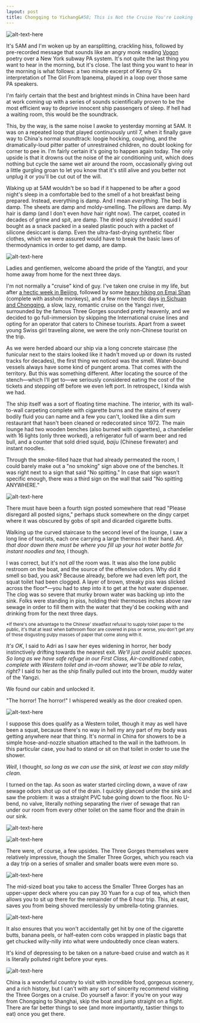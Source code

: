 ```yaml
---
layout: post
title: Chongqing to Yichang&#58; This is Not the Cruise You're Looking For
---
```


![alt-text-here](http://kenjilopezalt.github.io/images/20140630-three-gorges-yangzi-river-tour-/20140630-three-gorges-yangzi-river-tour-18.jpg "Three Gorges Cruise")

It's 5AM and I'm woken up by an earsplitting, crackling hiss, followed by  pre-recorded message that sounds like an angry monk reading <a href="http://en.wikipedia.org/wiki/Vogon">Vogon</a> poetry over a New York subway PA system. It's not quite the last thing you want to hear in the morning, but it's close. The last thing you want to hear in the morning is what follows: a two minute excerpt of Kenny G's interpretation of The Girl From Ipanema, played in a loop over those same PA speakers.

I'm fairly certain that the best and brightest minds in China have been hard at work coming up with a series of sounds scientifically proven to be the most efficient way to deprive innocent ship passengers of sleep. If hell had a waiting room, this would be the soundtrack.

This, by the way, is the same noise I awoke to yesterday morning at 5AM. It was on a repeated loop that played continuously until 7, when it finally gave way to China's normal soundtrack: loogie hocking, coughing, and the dramatically-loud pitter patter of unrestrained children, no doubt looking for corner to pee in. I'm fairly certain it's going to happen again today. The only upside is that it drowns out the noise of the air conditioning unit, which does nothing but cycle the same wet air around the room, occasionally giving out a little gurgling groan to let you know that it's still alive and you better not unplug it or you'll be cut out of the will.

Waking up at 5AM wouldn't be so bad if it happened to be after a good night's sleep in a comfortable bed to the smell of a hot breakfast being prepared. Instead, everything is damp. And I mean <em>everything</em>. The bed is damp. The sheets are damp and moldy-smelling. The pillows are damp. My hair is damp (and I don't even <em>have</em> hair right now). The carpet, coated in decades of grime and spit, are damp. The dried spicy shredded squid I bought as a snack packed in a sealed plastic pouch with a packet of silicone desiccant is damp. Even the ultra-fast-drying synthetic fiber clothes, which we were assured would have to break the basic laws of thermodynamics in order to get damp, are damp.

![alt-text-here](http://kenjilopezalt.github.io/images/20140630-three-gorges-yangzi-river-tour-/20140630-three-gorges-yangzi-river-tour-01.jpg "Three Gorges Cruise")

Ladies and gentlemen, welcome aboard the pride of the Yangtzi, and your home away from home for the next three days.

I'm not normally a "cruise" kind of guy. I've taken one cruise in my life, but after <a href="http://kenjilopezalt.github.io/2014/06/17/Beijing-bound/">a hectic week in Beijing</a>, followed by some <a href="http://kenjilopezalt.github.io/2014/06/27/Kenji-and-Adri-on-Emai-Shan/">heavy hiking on Emai Shan</a> (complete with asshole monkeys), and a few more hectic days <a href="http://kenjilopezalt.github.io/2014/06/30/Essential-Sichuan-Eats-Beyond-Hot-Pot/">in Sichuan and Chongqing</a>, a slow, lazy, romantic cruise on the Yangzi river, surrounded by the famous Three Gorges sounded pretty heavenly, and we decided to go full-immersion by skipping the International cruise lines and opting for an operator that caters to Chinese tourists. Apart from a sweet young Swiss girl traveling alone, we were the only non-Chinese tourist on the trip.

As we were herded aboard our ship via a long concrete staircase (the funicular next to the stairs looked like it hadn't moved up or down its rusted tracks for decades), the first thing we noticed was the smell. Water-bound vessels always have some kind of pungent aroma. That comes with the territory. But this was something different. After locating the source of the stench&mdash;which I'll get to&mdash;we seriously considered eating the cost of the tickets and stepping off before we even left port. In retrospect, I kinda wish we had.

The ship itself was a sort of floating time machine. The interior, with its wall-to-wall carpeting complete with cigarette burns and the stains of every bodily fluid you can name and a few you can't, looked like a dim sum restaurant that hasn't been cleaned or redecorated since 1972. The main lounge had two wooden benches (also burned with cigarettes), a chandelier with 16 lights (only three worked), a refrigerator full of warm beer and red bull, and a counter that sold dried squid, <em>baiju</em> (Chinese firewater) and instant noodles.

Through the smoke-filled haze that had already permeated the room, I could barely make out a "no smoking" sign above one of the benches. It was right next to a sign that said "No spitting." In case that sign wasn't specific enough, there was a third sign on the wall that said "No spitting ANYWHERE."

![alt-text-here](http://kenjilopezalt.github.io/images/20140630-three-gorges-yangzi-river-tour-/20140630-three-gorges-yangzi-river-tour-07.jpg "Interior")

There must have been a fourth sign posted somewhere that read "Please disregard all posted signs," perhaps stuck somewhere on the dingy carpet where it was obscured by gobs of spit and dicarded cigarette butts.

Walking up the curved staircase to the second level of the lounge, I saw a long line of tourists, each one carrying a large thermos in their hand. <em>Ah, that door down there must be where you fill up your hot water bottle for instant noodles and tea,</em> I though.

I was correct, but it's not <em>all</em> the room was. It was also the lone public restroom on the boat, and the source of the offensive odors. Why did it smell so bad, you ask? Because already, before we had even left port, the squat toilet had been clogged. A layer of brown, streaky piss was slicked across the floor*&mdash;you had to step into it to get at the hot water dispenser. The clog was so severe that murky brown water was backing up into the sink. Folks were standing in piss, holding their thermoses inches above raw sewage in order to fill them with the water that they'd be cooking with and drinking from for the next three days.

<small>*If there's one advantage to the Chinese' steadfast refusal to supply toilet paper to the public, it's that at least when bathroom floor are covered in piss or worse, you don't get any of those disgusting pulpy masses of paper that come along with it.</small>

<em>It's OK</em>, I said to Adri as I saw her eyes widening in horror, her body instinctively drifting towards the nearest exit. <em>We'll just avoid public spaces. So long as we have safe refuge in our First Class, Air-conditioned cabin, complete with Western toilet and in-room shower, we'll be able to relax, right?</em> I said to her as the ship finally pulled out into the brown, muddy water of the Yangzi.

We found our cabin and unlocked it.

"The horror! The horror!" I whispered weakly as the door creaked open.

![alt-text-here](http://kenjilopezalt.github.io/images/20140630-three-gorges-yangzi-river-tour-/20140630-three-gorges-yangzi-river-tour-09.jpg "Toilet")

I suppose this does qualify as a Western toilet, though it may as well have been a squat, because there's no way in hell my any part of my body was getting anywhere near that thing. It's normal in China for showers to be a simple hose-and-nozzle situation attached to the wall in the bathroom. In this particular case, you had to stand or sit on that toilet in order to use the shower.

<em>Well</em>, I thought, <em>so long as we can use the sink, at least we can stay mildly clean.</em>

I turned on the tap. As soon as water started circling down, a wave of raw sewage odors shot up out of the drain. I quickly glanced under the sink and saw the problem: it was a straight PVC tube going down to the floor. No U-bend, no valve, literally nothing separating the river of sewage that ran under our room from every other toilet on the same floor and the drain in our sink.



![alt-text-here](http://kenjilopezalt.github.io/images/20140630-three-gorges-yangzi-river-tour-/20140630-three-gorges-yangzi-river-tour-05.jpg "Laundry")

![alt-text-here](http://kenjilopezalt.github.io/images/20140630-three-gorges-yangzi-river-tour-/20140630-three-gorges-yangzi-river-tour-04.jpg "Kenji and Adri")

There were, of course, a few upsides. The Three Gorges themselves were relatively impressive, though the Smaller Three Gorges, which you reach via a day trip on a series of smaller and smaller boats were even more so.

![alt-text-here](http://kenjilopezalt.github.io/images/20140630-three-gorges-yangzi-river-tour-/20140630-three-gorges-yangzi-river-tour-10.jpg "Three gorges umbrellas")

The mid-sized boat you take to access the Smaller Three Gorges has an upper-upper deck where you can pay 30 Yuan for a cup of tea, which then allows you to sit up there for the remainder of the 6 hour trip. This, at east, saves you from being shoved mercilessly by umbrella-toting grannies.

![alt-text-here](http://kenjilopezalt.github.io/images/20140630-three-gorges-yangzi-river-tour-/20140630-three-gorges-yangzi-river-tour-15.jpg "Nice gorges")

It also ensures that you won't accidentally get hit by one of the cigarette butts, banana peels, or half-eaten corn cobs wrapped in plastic bags that get chucked willy-nilly into what were undoubtedly once clean waters.

It's kind of depressing to be taken on a nature-baed cruise and watch as it is literally polluted right before your eyes.

![alt-text-here](http://kenjilopezalt.github.io/images/20140630-three-gorges-yangzi-river-tour-/20140630-three-gorges-yangzi-river-tour-16.jpg "Nice gorge portrait")

China is a wonderful country to visit with incredible food, gorgeous scenery, and a rich history, but I can't with any sort of sincerity recommend visiting the Three Gorges on a cruise. Do yourself a favor: if you're on your way from Chongqing to Shanghai, skip the boat and jump straight on a flight. There are far better things to see (and more importantly, tastier things to eat) once you get there.